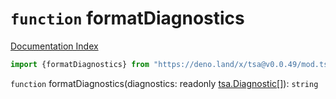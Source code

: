 # `function` formatDiagnostics

[Documentation Index](../README.md)

```ts
import {formatDiagnostics} from "https://deno.land/x/tsa@v0.0.49/mod.ts"
```

`function` formatDiagnostics(diagnostics: readonly [tsa.Diagnostic](../interface.Diagnostic/README.md)\[]): `string`

